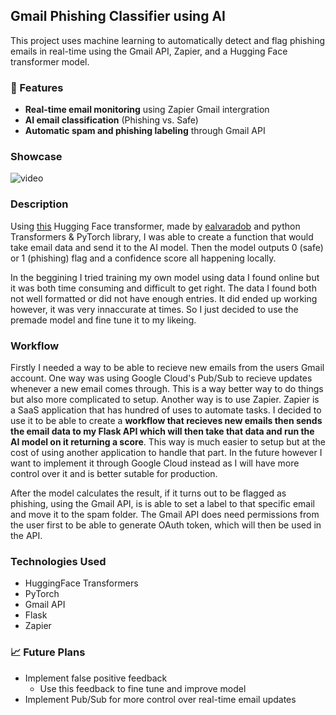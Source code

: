 ## Gmail Phishing Classifier using AI

This project uses machine learning to automatically detect and flag phishing emails in real-time using the Gmail API, Zapier, and a Hugging Face transformer model.

### 🚀 Features

- **Real-time email monitoring** using Zapier Gmail intergration
- **AI email classification** (Phishing vs. Safe)
- **Automatic spam and phishing labeling** through Gmail API


### Showcase
![video](https://youtu.be/MRiKsjDFA4A?feature=shared)


### Description

Using [this](https://huggingface.co/ealvaradob/bert-finetuned-phishing) Hugging Face transformer, made by [ealvaradob](https://huggingface.co/ealvaradob/) and python Transformers & PyTorch library, I was able to create a function that would take email data and send it to the AI model. Then the model outputs 0 (safe) or 1 (phishing) flag and a confidence score all happening locally.

In the beggining I tried training my own model using data I found online but it was both time consuming and difficult to get right. The data I found both not well formatted or did not have enough entries. It did ended up working however, it was very innaccurate at times. So I just decided to use the premade model and fine tune it to my likeing.

### Workflow

Firstly I needed a way to be able to recieve new emails from the users Gmail account. One way was using Google Cloud's Pub/Sub to recieve updates whenever a new email comes through. This is a way better way to do things but also more complicated to setup. Another way is to use Zapier. Zapier is a SaaS application that has hundred of uses to automate tasks. I decided to use it to be able to create a **workflow that recieves new emails then sends the email data to my Flask API which will then take that data and run the AI model on it returning a score**. This way is much easier to setup but at the cost of using another application to handle that part. In the future however I want to implement it through Google Cloud instead as I will have more control over it and is better sutable for production.

After the model calculates the result, if it turns out to be flagged as phishing, using the Gmail API, is is able to set a label to that specific email and move it to the spam folder. The Gmail API does need permissions from the user first to be able to generate OAuth token, which will then be used in the API.

### Technologies Used
- HuggingFace Transformers
- PyTorch
- Gmail API
- Flask
- Zapier



### 📈 Future Plans

- Implement false positive feedback
    - Use this feedback to fine tune and improve model
- Implement Pub/Sub for more control over real-time email updates
